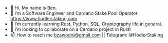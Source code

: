 - 👋 Hi, My name is Ben.
- 👀 I’m a Software Engineer and Cardano Stake Pool Operator https://www.hodlerstaking.com.
- 🌱 I’m currently learning Rust, Python, SQL, Cryptography life in general.
- 💞️ I’m looking to collaborate on a Cardano project in Rust!
- 📫 How to reach me bzawodni@gmail.com || Telegram: @HodlerStaking


